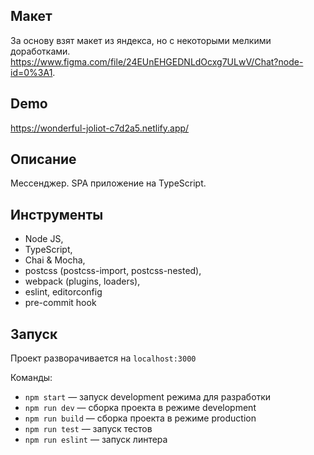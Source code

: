 ## Макет

За основу взят макет из яндекса, но с некоторыми мелкими доработками.
https://www.figma.com/file/24EUnEHGEDNLdOcxg7ULwV/Chat?node-id=0%3A1.

## Demo

https://wonderful-joliot-c7d2a5.netlify.app/

## Описание

Мессенджер. SPA приложение на TypeScript.

## Инструменты

-   Node JS,
-   TypeScript,
-   Chai & Mocha,
-   postcss (postcss-import, postcss-nested),
-   webpack (plugins, loaders),
-   eslint, editorconfig
-   pre-commit hook

## Запуск

Проект разворачивается на `localhost:3000`

Команды:

-   `npm start` — запуск development режима для разработки
-   `npm run dev` — сборка проекта в режиме development
-   `npm run build` — сборка проекта в режиме production
-   `npm run test` — запуск тестов
-   `npm run eslint` — запуск линтера
